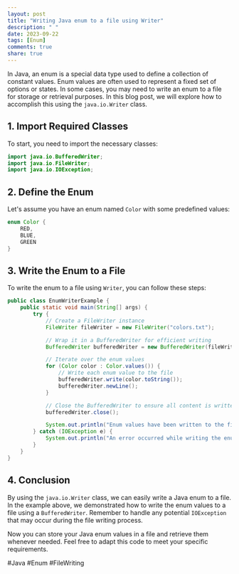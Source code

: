 ```yaml
---
layout: post
title: "Writing Java enum to a file using Writer"
description: " "
date: 2023-09-22
tags: [Enum]
comments: true
share: true
---
```


In Java, an enum is a special data type used to define a collection of constant values. Enum values are often used to represent a fixed set of options or states. In some cases, you may need to write an enum to a file for storage or retrieval purposes. In this blog post, we will explore how to accomplish this using the `java.io.Writer` class.

## 1. Import Required Classes

To start, you need to import the necessary classes:

```java
import java.io.BufferedWriter;
import java.io.FileWriter;
import java.io.IOException;
```

## 2. Define the Enum

Let's assume you have an enum named `Color` with some predefined values:

```java
enum Color {
    RED,
    BLUE,
    GREEN
}
```

## 3. Write the Enum to a File

To write the enum to a file using `Writer`, you can follow these steps:

```java
public class EnumWriterExample {
    public static void main(String[] args) {
        try {
            // Create a FileWriter instance
            FileWriter fileWriter = new FileWriter("colors.txt");

            // Wrap it in a BufferedWriter for efficient writing
            BufferedWriter bufferedWriter = new BufferedWriter(fileWriter);

            // Iterate over the enum values
            for (Color color : Color.values()) {
                // Write each enum value to the file
                bufferedWriter.write(color.toString());
                bufferedWriter.newLine();
            }

            // Close the BufferedWriter to ensure all content is written to the file
            bufferedWriter.close();

            System.out.println("Enum values have been written to the file successfully.");
        } catch (IOException e) {
            System.out.println("An error occurred while writing the enum to the file: " + e.getMessage());
        }
    }
}
```

## 4. Conclusion

By using the `java.io.Writer` class, we can easily write a Java enum to a file. In the example above, we demonstrated how to write the enum values to a file using a `BufferedWriter`. Remember to handle any potential `IOException` that may occur during the file writing process.

Now you can store your Java enum values in a file and retrieve them whenever needed. Feel free to adapt this code to meet your specific requirements.

#Java #Enum #FileWriting